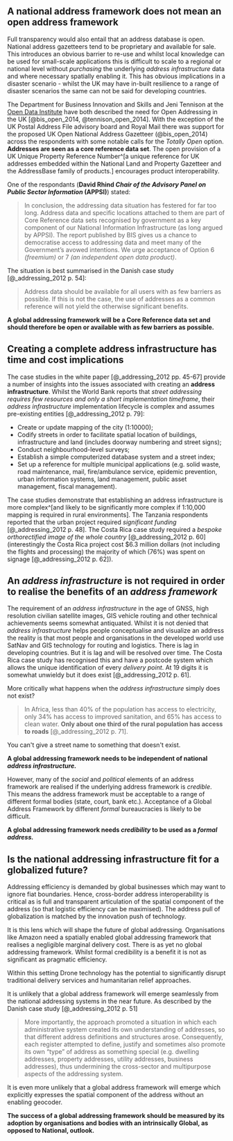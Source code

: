 



## A national address framework does not mean an open address framework

Full transparency would also entail that an address database is open. National address gazetteers tend to be proprietary and available for sale. This introduces an obvious barrier to re-use and whilst local knowledge can be used for small-scale applications this is difficult to scale to a regional or national level without *purchasing* the underlying *address infrastructure* data and where necessary spatially enabling it. This has obvious implications in a disaster scenario - whilst the UK may have in-built resilience to a range of disaster scenarios the same can not be said for developing countries.   

The Department for Business Innovation and Skills and Jeni Tennison at the [Open Data Institute](https://theodi.org/) have both described the need for Open Addressing in the UK [@bis_open_2014, @tennison_open_2014]. With the exception of the UK Postal Address File advisory board and Royal Mail there was support for the proposed UK Open National Address Gazetteer (@bis_open_2014) across the respondents with some notable calls for the *Totally Open* option. **Addresses are seen as a core reference data set**. The open provision of a UK Unique Property Reference Number^[a unique reference for UK addresses embedded within the National Land and Property Gazetteer and the AddressBase family of products.] encourages product interoperability.

One of the respondants (**David Rhind *Chair of the Advisory Panel on Public Sector Information* (APPSI)**) stated:

> In conclusion, the addressing data situation has festered for far too long. Address data and specific locations attached to them are part of Core Reference data sets recognised by government as a key component of our National Information Infrastructure (as long argued by APPSI). The report published by BIS gives us a chance to democratise access to addressing data and meet many of the Government’s avowed intentions. We urge acceptance of Option 6 *(freemium)* or 7 *(an independent open data product)*. 

The situation is best summarised in the Danish case study [@_addressing_2012 p. 54]:

> Address data should be available for all users with as few barriers as possible. If this is not the case, the use of addresses as a common reference will not yield the otherwise significant benefits.

**A global addressing framework will be a Core Reference data set and should therefore be open or available with as few barriers as possible.**

## Creating a complete address infrastructure has time and cost implications

The case studies in the white paper [@_addressing_2012 pp. 45-67] provide a number of insights into the issues associated with creating an **address infrastructure**. Whilst the World Bank reports that *street addressing requires few resources and only a short implementation timeframe*, their *address infrastructure* implementation lifecycle is complex and assumes pre-existing entities [@_addressing_2012 p. 79]: 

* Create or update mapping of the city (1:10000);
* Codify streets in order to facilitate spatial location of buildings, infrastructure and land (includes doorway numbering and street signs);
* Conduct neighbourhood-level surveys;
* Establish a simple computerized database system and a street index; 
* Set up a reference for multiple municipal applications (e.g. solid waste, road maintenance, mail, fire/ambulance service, epidemic prevention, urban information systems, land management, public asset management, fiscal management).

The case studies demonstrate that establishing an address infrastructure is more complex^[and likely to be significantly more complex if 1:10,000 mapping is required in rural environments]. The Tanzania respondents reported that the urban project required *significant funding*  [@_addressing_2012 p. 48]. The Costa Rica case study required a *bespoke orthorectified image of the whole country* [@_addressing_2012 p. 60] (interestingly the Costa Rica project cost $6.3 million dollars (not including the flights and processing) the majority of which (76%) was spent on signage [@_addressing_2012 p. 62]).



## An *address infrastructure* is not required in order to realise the benefits of an *address framework*

The requirement of an *address infrastructure* in the age of GNSS, high resolution civilian satellite images, GIS vehicle routing and other technical achievements seems somewhat antiquated. Whilst it is not denied that *address infrastructure* helps people conceptualise and visualize an address the reality is that most people and organisations in the developed world use SatNav and GIS technology for routing and logistics. There is lag in developing countries. But it is lag and will be resolved over time. The Costa Rica case study has recognised this and have a postcode system which allows the unique identification of every *delivery point*. At 19 digits it is somewhat unwieldy but it does exist [@_addressing_2012 p. 61]. 

More critically what happens when the *address infrastructure* simply does not exist? 

> In Africa, less than 40% of the population has access to electricity, only 34% has access to improved sanitation, and 65% has access to clean water. **Only about one third of the rural population has access to roads** [@_addressing_2012 p. 71]. 

You can't give a street name to something that doesn't exist. 

**A global addressing framework needs to be independent of national *address infrastructure.***

However, many of the *social* and *political* elements of an address framework are realised if the underlying address framework is *credible*. This means the address framework must be acceptable to a range of different formal bodies (state, court, bank etc.). Acceptance of a Global Address Framework by different *formal* bureaucracies is likely to be difficult. 

**A global addressing framework needs *credibility* to be used as a *formal address.***

## Is the national addressing infrastructure fit for a globalized future?

Addressing efficiency is demanded by global businesses which may want to ignore fiat boundaries. Hence, cross-border address interoperability is critical as is full and transparent articulation of the spatial component of the address (so that logistic efficiency can be maximised). The address pull of globalization is matched by the innovation push of technology. 

It is this lens which will shape the future of global addressing. Organisations like Amazon need a spatially enabled global addressing framework  that realises a negligible marginal delivery cost. There is as yet no global addressing framework. Whilst formal credibility is a benefit it is not as significant as pragmatic efficiency. 

Within this setting Drone technology has the potential to significantly disrupt traditional delivery services and humanitarian relief approaches.

It is unlikely that a global address framework will emerge seamlessly from the national addressing systems in the near future. As described by the Danish case study [@_addressing_2012 p. 51] 

> More importantly, the approach promoted a situation in which each administrative system created its own understanding of addresses, so that different address definitions and structures arose. Consequently, each register attempted to define, justify and sometimes also promote its own “type” of address as something special (e.g. dwelling addresses, property addresses, utility addresses, business addresses), thus undermining the cross-sector and multipurpose aspects of the addressing system.

It is even more unlikely that a global address framework  will emerge which explicitly expresses the spatial component of the address without an enabling geocoder. 

**The success of a global addressing framework should be measured by its adoption by organisations and bodies with an intrinsically Global, as opposed to National, outlook.**
